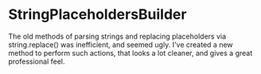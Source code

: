 # StringPlaceholdersBuilder
The old methods of parsing strings and replacing placeholders via string.replace() was inefficient, and seemed ugly. I've created a new method to perform such actions, that looks a lot cleaner, and gives a great professional feel.
